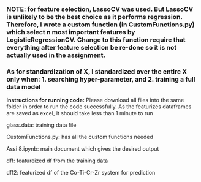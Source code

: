 ### NOTE: for feature selection, LassoCV was used. But LassoCV is unlikely to be the best choice as it performs regression. Therefore, I wrote a custom function (in CustomFunctions.py) which select **n** most important features by LogisticRegressionCV. Change to this function require that everything after feature selection be re-done so it is not actually used in the assignment.
### As for standardization of X, I standardized over the entire X only when: 1. searching hyper-parameter, and 2. training a full data model



**Instructions for running code:** Please download all files into the same folder in order to run the code successfully. As the featurizes dataframes are saved as excel, it should take less than 1 minute to run

  glass.data: training data file

  CustomFunctions.py: has all the custom functions needed

  Assi 8.ipynb: main document which gives the desired output

  dff: featureized df from the training data

  dff2: featurized df of the Co-Ti-Cr-Zr system for prediction
